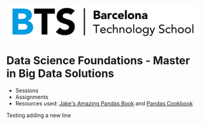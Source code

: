 ![BTS](/Logo-BTS.jpg)

# Data Science Foundations - Master in Big Data Solutions
- Sessions
- Assignments
- Resources used: [Jake's Amazing Pandas Book](https://jakevdp.github.io/PythonDataScienceHandbook/) and [Pandas Cookbook](https://github.com/jvns/pandas-cookbook)


Testing adding a new line

